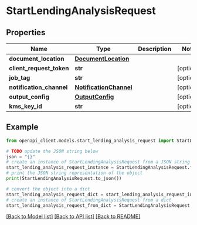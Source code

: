 # StartLendingAnalysisRequest


## Properties

Name | Type | Description | Notes
------------ | ------------- | ------------- | -------------
**document_location** | [**DocumentLocation**](DocumentLocation.md) |  | 
**client_request_token** | **str** |  | [optional] 
**job_tag** | **str** |  | [optional] 
**notification_channel** | [**NotificationChannel**](NotificationChannel.md) |  | [optional] 
**output_config** | [**OutputConfig**](OutputConfig.md) |  | [optional] 
**kms_key_id** | **str** |  | [optional] 

## Example

```python
from openapi_client.models.start_lending_analysis_request import StartLendingAnalysisRequest

# TODO update the JSON string below
json = "{}"
# create an instance of StartLendingAnalysisRequest from a JSON string
start_lending_analysis_request_instance = StartLendingAnalysisRequest.from_json(json)
# print the JSON string representation of the object
print(StartLendingAnalysisRequest.to_json())

# convert the object into a dict
start_lending_analysis_request_dict = start_lending_analysis_request_instance.to_dict()
# create an instance of StartLendingAnalysisRequest from a dict
start_lending_analysis_request_from_dict = StartLendingAnalysisRequest.from_dict(start_lending_analysis_request_dict)
```
[[Back to Model list]](../README.md#documentation-for-models) [[Back to API list]](../README.md#documentation-for-api-endpoints) [[Back to README]](../README.md)


